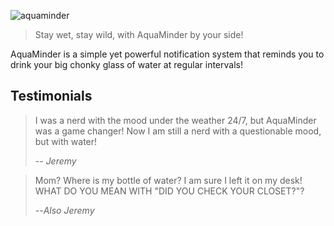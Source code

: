 ![aquaminder](https://github.com/Rocche/AquaMinder/assets/37312278/7a11d9d0-aff7-4ba7-b707-d72f850c0c0f)

> Stay wet, stay wild, with AquaMinder by your side!

AquaMinder is a simple yet powerful notification system that reminds you
to drink your big chonky glass of water at regular intervals!

## Testimonials

> I was a nerd with the mood under the weather 24/7, but AquaMinder was a game changer!
> Now I am still a nerd with a questionable mood, but with water!
>
> -- <cite>Jeremy</cite>

> Mom? Where is my bottle of water? I am sure I left it on my desk!
> WHAT DO YOU MEAN WITH "DID YOU CHECK YOUR CLOSET?"?
>
> --<cite>Also Jeremy</cite>
